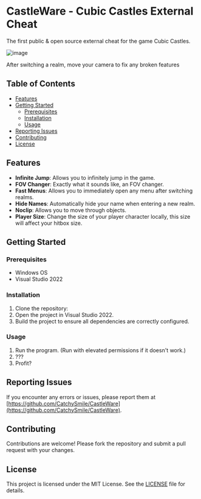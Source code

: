 # CastleWare - Cubic Castles External Cheat

The first public & open source external cheat for the game Cubic Castles.

![image](https://github.com/user-attachments/assets/95b2f548-67a5-4a60-92ad-a998ef9dbfc8)


After switching a realm, move your camera to fix any broken features

## Table of Contents

- [Features](#features)
- [Getting Started](#getting-started)
  - [Prerequisites](#prerequisites)
  - [Installation](#installation)
  - [Usage](#usage)
- [Reporting Issues](#reporting-issues)
- [Contributing](#contributing)
- [License](#license)

## Features

- **Infinite Jump**: Allows you to infinitely jump in the game.
- **FOV Changer**: Exactly what it sounds like, an FOV changer.
- **Fast Menus**: Allows you to immediately open any menu after switching realms.
- **Hide Names**: Automatically hide your name when entering a new realm.
- **Noclip**: Allows you to move through objects.
- **Player Size**: Change the size of your player character locally, this size will affect your hitbox size.

## Getting Started

### Prerequisites

- Windows OS
- Visual Studio 2022

### Installation

1. Clone the repository:
2. Open the project in Visual Studio 2022.
3. Build the project to ensure all dependencies are correctly configured.

### Usage

1. Run the program. (Run with elevated permissions if it doesn't work.)
2. ???
3. Profit?

## Reporting Issues

If you encounter any errors or issues, please report them at [https://github.com/CatchySmile/CastleWare](https://github.com/CatchySmile/CastleWare).

## Contributing

Contributions are welcome! Please fork the repository and submit a pull request with your changes.

## License

This project is licensed under the MIT License. See the [LICENSE](LICENSE) file for details.
